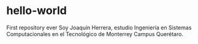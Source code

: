 # hello-world
First repository ever
Soy Joaquín Herrera, estudio Ingeniería en Sistemas Computacionales en el Tecnológico de Monterrey Campus Querétaro.
